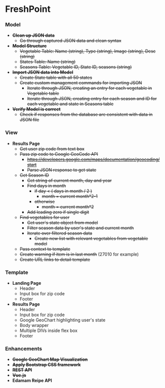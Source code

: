 FreshPoint
=================

### Model
- **~~Clean up JSON data~~**
	- ~~Go through captured JSON data and clean syntax~~
- **~~Model Structure~~**
	- ~~Vegetable Table: Name (string), Type (string), Image (string), Desc (string)~~
	- ~~States Table: Name (string)~~
	- ~~Seasons Table: Vegetable ID, State ID, seasons (string)~~
- **~~Import JSON data into Model~~**
	- ~~Create State table with all 50 states~~
	- ~~Create custom management commands for importing JSON~~
	    - ~~Iterate through JSON, creating an entry for each vegetable in Vegetable table~~
	    - ~~Iterate through JSON, creating entry for each season and ID for each vegetable and state in Seasons table~~
- **~~Verify Model is correct~~**
	- ~~Check if responses from the database are consistent with data in JSON file~~

### View
- **Results Page**
	- ~~Get user zip code from text box~~
	- ~~Pass zip code to Google GeoCode API~~
		- ~~https://developers.google.com/maps/documentation/geocoding/start~~
		- ~~Parse JSON response to get state~~
	- ~~Get Season ID~~
		- ~~Get string of current month, day and year~~
		- ~~Find days in month~~
			- ~~if day < ( days in month / 2 )~~
				- ~~month = current month*2-1~~
			- ~~otherwise~~
				- ~~month = current month*2~~
		- ~~Add leading zero if single digit~~
    - ~~Find vegetables for user~~
    	- ~~Get user's state object from model~~
    	- ~~Filter season data by user's state and current month~~
    	- ~~Iterate over filtered season data~~
    		- ~~Create new list with relevant vegetables from vegetable model~~
    - ~~Pass context to template~~
    - ~~Create warning if item is in last month~~ (27010 for example)
	- ~~Create URL links to detail template~~

### Template
- **Landing Page**
	- Header
	- Input box for zip code
	- Footer
- **Results Page**
	- Header
	- Input box for zip code
	- Google GeoChart highlighting user's state
	- Body wrapper
   	- Multiple DIVs inside flex box
	- Footer

### Enhancements
- **~~Google GeoChart Map Visualization~~**
- **~~Apply Bootstrap CSS framework~~**
- **~~REST API~~**
- **~~Vue.js~~**
- **Edamam Reipe API**




